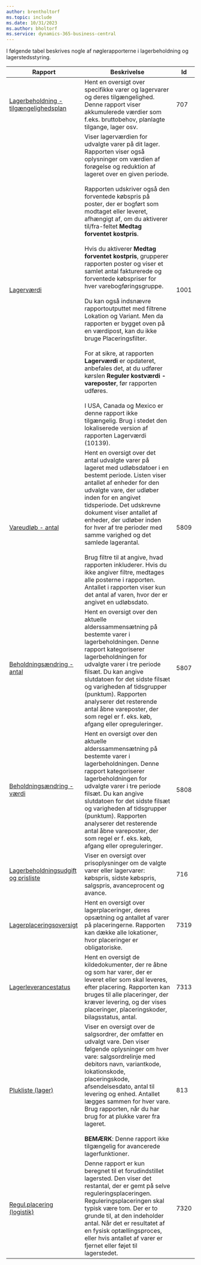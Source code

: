 ```yaml
---
author: brentholtorf
ms.topic: include
ms.date: 10/31/2023
ms.author: bholtorf
ms.service: dynamics-365-business-central
---
```


I følgende tabel beskrives nogle af nøglerapporterne i lagerbeholdning og lagerstedsstyring.

| Rapport | Beskrivelse | Id | 
|---------|---------|---------|
|[Lagerbeholdning - tilgængelighedsplan](https://businesscentral.dynamics.com?report=707)|Hent en oversigt over specifikke varer og lagervarer og deres tilgængelighed. Denne rapport viser akkumulerede værdier som f.eks. bruttobehov, planlagte tilgange, lager osv. |707|
|[Lagerværdi](https://businesscentral.dynamics.com?report=1001)|Viser lagerværdien for udvalgte varer på dit lager. Rapporten viser også oplysninger om værdien af forøgelse og reduktion af lageret over en given periode.<br><br>Rapporten udskriver også den forventede købspris på poster, der er bogført som modtaget eller leveret, afhængigt af, om du aktiverer til/fra-feltet **Medtag forventet kostpris**.<br><br>Hvis du aktiverer **Medtag forventet kostpris**, grupperer rapporten poster og viser et samlet antal fakturerede og forventede købspriser for hver varebogføringsgruppe.<br><br>Du kan også indsnævre rapportoutputtet med filtrene Lokation og Variant. Men da rapporten er bygget oven på en værdipost, kan du ikke bruge Placeringsfilter.<br><br>For at sikre, at rapporten **Lagerværdi** er opdateret, anbefales det, at du udfører kørslen **Reguler kostværdi - vareposter**, før rapporten udføres.<br><br>I USA, Canada og Mexico er denne rapport ikke tilgængelig. Brug i stedet den lokaliserede version af rapporten Lagerværdi (10139).|1001|
|[Vareudløb - antal](https://businesscentral.dynamics.com?report=5809)|Hent en oversigt over det antal udvalgte varer på lageret med udløbsdatoer i en bestemt periode. Listen viser antallet af enheder for den udvalgte vare, der udløber inden for en angivet tidsperiode. Det udskrevne dokument viser antallet af enheder, der udløber inden for hver af tre perioder med samme varighed og det samlede lagerantal.<br><br>Brug filtre til at angive, hvad rapporten inkluderer. Hvis du ikke angiver filtre, medtages alle posterne i rapporten. Antallet i rapporten viser kun det antal af varen, hvor der er angivet en udløbsdato.|5809|
|[Beholdningsændring - antal](https://businesscentral.dynamics.com?report=5807)|Hent en oversigt over den aktuelle alderssammensætning på bestemte varer i lagerbeholdningen. Denne rapport kategoriserer lagerbeholdningen for udvalgte varer i tre periode filsæt. Du kan angive slutdatoen for det sidste filsæt og varigheden af tidsgrupper (punktum). Rapporten analyserer det resterende antal åbne vareposter, der som regel er f. eks. køb, afgang eller opreguleringer.|5807|
|[Beholdningsændring - værdi](https://businesscentral.dynamics.com?report=5808)|Hent en oversigt over den aktuelle alderssammensætning på bestemte varer i lagerbeholdningen. Denne rapport kategoriserer lagerbeholdningen for udvalgte varer i tre periode filsæt. Du kan angive slutdatoen for det sidste filsæt og varigheden af tidsgrupper (punktum). Rapporten analyserer det resterende antal åbne vareposter, der som regel er f. eks. køb, afgang eller opreguleringer.|5808|
|[Lagerbeholdningsudgift og prisliste](https://businesscentral.dynamics.com?report=716)|Viser en oversigt over prisoplysninger om de valgte varer eller lagervarer: købspris, sidste købspris, salgspris, avanceprocent og avance. |716|
|[Lagerplaceringsoversigt](https://businesscentral.dynamics.com?report=7319)|Hent en oversigt over lagerplaceringer, deres opsætning og antallet af varer på placeringerne. Rapporten kan dække alle lokationer, hvor placeringer er obligatoriske. |7319|
|[Lagerleverancestatus](https://businesscentral.dynamics.com?report=7313)|Hent en oversigt de kildedokumenter, der re åbne og som har varer, der er leveret eller som skal leveres, efter placering. Rapporten kan bruges til alle placeringer, der kræver levering, og der vises placeringer, placeringskoder, bilagsstatus, antal.|7313|
|[Plukliste (lager)](https://businesscentral.dynamics.com?report=813)|Viser en oversigt over de salgsordrer, der omfatter en udvalgt vare. Den viser følgende oplysninger om hver vare: salgsordrelinje med debitors navn, variantkode, lokationskode, placeringskode, afsendelsesdato, antal til levering og enhed. Antallet lægges sammen for hver vare. Brug rapporten, når du har brug for at plukke varer fra lageret.<br><br>**BEMÆRK**: Denne rapport ikke tilgængelig for avancerede lagerfunktioner.|813|
|[Regul.placering (logistik)](https://businesscentral.dynamics.com?report=7320)|Denne rapport er kun beregnet til et forudindstillet lagersted. Den viser det restantal, der er gemt på selve reguleringsplaceringen. Reguleringsplaceringen skal typisk være tom. Der er to grunde til, at den indeholder antal. Når det er resultatet af en fysisk optællingsproces, eller hvis antallet af varer er fjernet eller føjet til lagerstedet.|7320|
